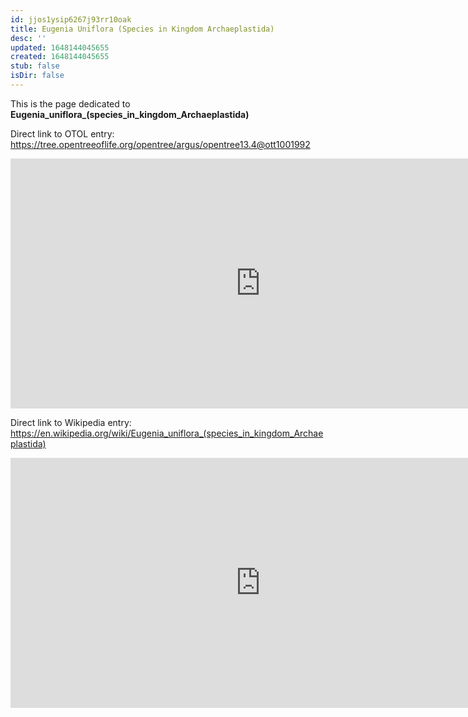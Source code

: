 ```yaml
---
id: jjos1ysip6267j93rr10oak
title: Eugenia Uniflora (Species in Kingdom Archaeplastida)
desc: ''
updated: 1648144045655
created: 1648144045655
stub: false
isDir: false
---
```

This is the page dedicated to **Eugenia_uniflora_(species_in_kingdom_Archaeplastida)**


Direct link to OTOL entry: https://tree.opentreeoflife.org/opentree/argus/opentree13.4@ott1001992



<html>
    <body>
    <iframe src="https://tree.opentreeoflife.org/opentree/argus/opentree13.4@ott1001992"
    width="800" height="400" frameborder="0" allowfullscreen> </iframe>
    </body>
</html>
    


Direct link to Wikipedia entry: https://en.wikipedia.org/wiki/Eugenia_uniflora_(species_in_kingdom_Archaeplastida)



<html>
    <body>
    <iframe src="https://en.wikipedia.org/wiki/Eugenia_uniflora_(species_in_kingdom_Archaeplastida)"
    width="800" height="400" frameborder="0" allowfullscreen> </iframe>
    </body>
</html>
    
